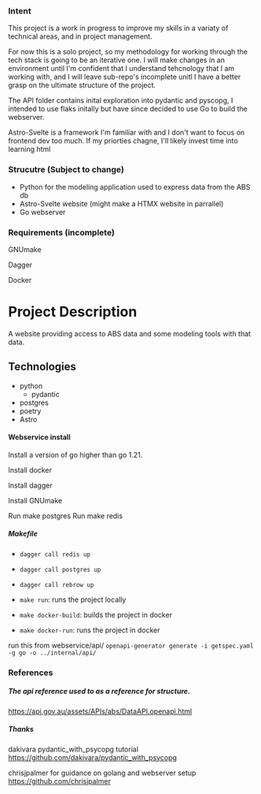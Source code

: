 ### Intent
This project is a work in progress to improve my skills in a variaty of technical areas, and in project management.

For now this is a solo project, so my methodology for working through the tech stack is going to be an iterative one. I will make changes in an environment until I'm confident that I understand tehcnology that I am working with, and I will leave sub-repo's incomplete unitl I have a better grasp on the ultimate structure of the project.

The API folder contains inital exploration into pydantic and pyscopg, I intended to use flaks initally but have since decided to use Go to build the webserver.

Astro-Svelte is a framework I'm familiar with and I don't want to focus on frontend dev too much. If my priorties chagne, I'll likely invest time into learning html

### Strucutre (Subject to change)

 - Python for the modeling application used to express data from the ABS db
 - Astro-Svelte website (might make a HTMX website in parrallel)
 - Go webserver



### Requirements (incomplete)
GNUmake

Dagger

Docker


# Project Description
A website providing access to ABS data and some modeling tools with that data.

## Technologies
- python
    - pydantic
- postgres
- poetry
- Astro

#### Webservice install

Install a version of go higher than go 1.21.

Install docker

Install dagger

Install GNUmake

Run make postgres
Run make redis

##### Makefile

- `dagger call redis up`
- `dagger call postgres up`
- `dagger call rebrow up`

- `make run`: runs the project locally
- `make docker-build`: builds the project in docker
- `make docker-run`: runs the project in docker


run this from webservice/api/
`openapi-generator generate -i getspec.yaml -g go -o ../internal/api/`

### References

##### The api reference used to as a reference for structure.
https://api.gov.au/assets/APIs/abs/DataAPI.openapi.html


##### Thanks
dakivara pydantic_with_psycopg tutorial
https://github.com/dakivara/pydantic_with_psycopg

chrisjpalmer for guidance on golang and webserver setup
https://github.com/chrisjpalmer
